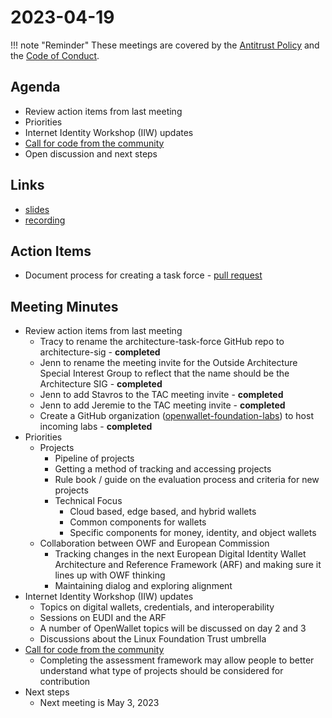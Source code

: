 [//]: # (SPDX-License-Identifier: CC-BY-4.0)

# 2023-04-19

!!! note "Reminder"
    These meetings are covered by the [Antitrust Policy](../../governance/antitrust.md) and the [Code of Conduct](../../governance/code-of-conduct.md).

## Agenda
- Review action items from last meeting
- Priorities
- Internet Identity Workshop (IIW) updates
- [Call for code from the community](https://github.com/openwallet-foundation/project-proposals)
- Open discussion and next steps

## Links
- [slides](https://docs.google.com/presentation/d/1G2HbyYTk8KYVmZxRXjh9XUK4Eals98cewLKK710f6sE/edit?usp=sharing)
- [recording](https://zoom.us/rec/play/97S2eaTpnMdUTQmaa3pIhk2mp-fD_dHqG718BIdr_-tL-KDMXRCUt38U_c2FKym6hpsHiAARppa-fPuM.U_eefqoY4sLgSXAY)

## Action Items
- Document process for creating a task force - [pull request](https://github.com/openwallet-foundation/tac/pull/16)

## Meeting Minutes
- Review action items from last meeting
    - Tracy to rename the architecture-task-force GitHub repo to architecture-sig - **completed**
    - Jenn to rename the meeting invite for the Outside Architecture Special Interest Group to reflect that the name should be the Architecture SIG - **completed**
    - Jenn to add Stavros to the TAC meeting invite - **completed**
    - Jenn to add Jeremie to the TAC meeting invite - **completed**
    - Create a GitHub organization ([openwallet-foundation-labs](https://github.com/openwallet-foundation-labs)) to host incoming labs - **completed**
- Priorities
    - Projects
        - Pipeline of projects
        - Getting a method of tracking and accessing projects
        - Rule book / guide on the evaluation process and criteria for new projects
        - Technical Focus
            - Cloud based, edge based, and hybrid wallets
            - Common components for wallets
            - Specific components for money, identity, and object wallets
    - Collaboration between OWF and European Commission
        - Tracking changes in the next European Digital Identity Wallet Architecture and Reference Framework (ARF) and making sure it lines up with OWF thinking
        - Maintaining dialog and exploring alignment
- Internet Identity Workshop (IIW) updates
    - Topics on digital wallets, credentials, and interoperability
    - Sessions on EUDI and the ARF
    - A number of OpenWallet topics will be discussed on day 2 and 3
    - Discussions about the Linux Foundation Trust umbrella
- [Call for code from the community](https://github.com/openwallet-foundation/project-proposals)
    - Completing the assessment framework may allow people to better understand what type of projects should be considered for contribution
- Next steps
    - Next meeting is May 3, 2023
